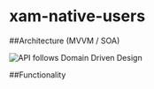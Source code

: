 # xam-native-users

##Architecture (MVVM / SOA)

![API follows Domain Driven Design](https://hackernoon.com/hn-images/1*YVxaXqiIYskqPauNKZ2OSA.png)

##Functionality


